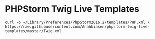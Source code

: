 # PHPStorm Twig Live Templates

```
curl -o ~/Library/Preferences/PhpStorm2016.2/templates/PHP.xml \
https://raw.githubusercontent.com/Anahkiasen/phpstorm-twig-live-templates/master/Twig.xml
```
